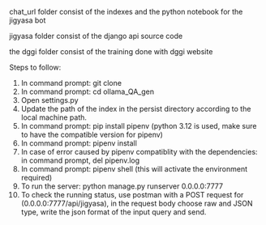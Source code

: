 chat_url folder consist of the indexes and the python notebook for the jigyasa bot

jigyasa folder consist of the django api source code 

the dggi folder consist of the training done with dggi website

Steps to follow:

1. In command prompt: git clone
2. In command prompt: cd ollama_QA_gen
3. Open settings.py
4. Update the path of the index in the persist directory according to the local machine path.
5. In command prompt: pip install pipenv (python 3.12 is used, make sure to have the compatible version for pipenv)
6. In command prompt: pipenv install
7. In case of error caused by pipenv compatiblity with the dependencies: in command prompt, del pipenv.log
8. In command prompt: pipenv shell (this will activate the environment required)
9. To run the server: python manage.py runserver 0.0.0.0:7777
10. To check the running status, use postman with a POST request for (0.0.0.0:7777/api/jigyasa), in the request body choose raw and JSON type, write the json format of the input query and send.
